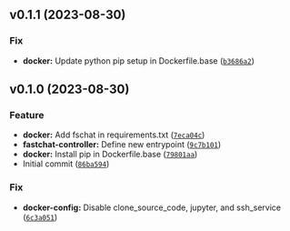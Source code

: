 <!--next-version-placeholder-->

## v0.1.1 (2023-08-30)

### Fix

* **docker:** Update python pip setup in Dockerfile.base ([`b3686a2`](https://github.com/entelecheia/fastchat-container/commit/b3686a2e26e08c0278e3b677d699192606638afa))

## v0.1.0 (2023-08-30)

### Feature

* **docker:** Add fschat in requirements.txt ([`7eca04c`](https://github.com/entelecheia/fastchat-container/commit/7eca04c518a4d8b3898864c5470251ef5f4f6b6c))
* **fastchat-controller:** Define new entrypoint ([`9c7b101`](https://github.com/entelecheia/fastchat-container/commit/9c7b101c35bc8494b5887868116f429ac32fcf24))
* **docker:** Install pip in Dockerfile.base ([`79801aa`](https://github.com/entelecheia/fastchat-container/commit/79801aa346cb88d7dc00d80e10d88912449241c4))
* Initial commit ([`86ba594`](https://github.com/entelecheia/fastchat-container/commit/86ba5944b8879fa50d55ba6c2367f51511d959da))

### Fix

* **docker-config:** Disable clone_source_code, jupyter, and ssh_service ([`6c3a051`](https://github.com/entelecheia/fastchat-container/commit/6c3a051922d724346764e382df12ec6966c2b08f))
